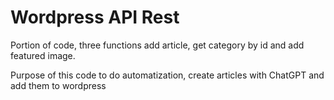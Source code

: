 # Wordpress API Rest

Portion of code, three functions add article, get category by id and add featured image.

Purpose of this code to do automatization, create articles with ChatGPT and add them to wordpress